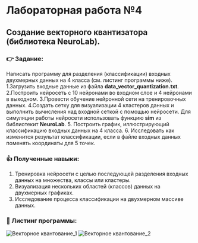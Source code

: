 # Лабораторная работа №4
## Создание векторного квантизатора (библиотека NeuroLab).
### :point_right: Задание:
Написать программу для разделения (классификации) входных двухмерных данных на 4 класса (см. листинг программы ниже).	
1.Загрузить входные данные из файла **data_vector_quantization.txt**.
2.Построить нейросеть с 10 нейронами во входном слое и 4 нейронами в выходном.
3.Провести обучение нейронной сети на тренировочных данных.
4.Создать сетку для визуализации 4 кластеров данных и выполнить вычисления над входной сеткой с помощью нейросети. 
  Для симуляции работы нейросети использовать функцию **sim** из библиотекит **NeuroLab**.
5. Построить график, иллюстрирующий классификацию входных данных на 4 класса.
6. Исследовать как изменится результат классификации, если в файле входных данных поменять координаты для 5 точек. 

### :thumbsup: Полученные навыки:
1. Тренировка нейросети с целью последующей разделения входных данных на множества, классы или кластеры.
2. Визуализация нескольких областей (классов) данных на двухмерных графиках.
3. Исследование процесса классификации на двухмерном массиве данных.
### :bookmark_tabs: Листинг программы:
![Векторное квантование_1](https://github.com/user-attachments/assets/b78a6304-6ed9-42a9-ad4c-1d01e3bfe0af)
![Векторное квантование_2](https://github.com/user-attachments/assets/d06ba234-d367-4e0e-a2d3-d8e4043d6bbe)
